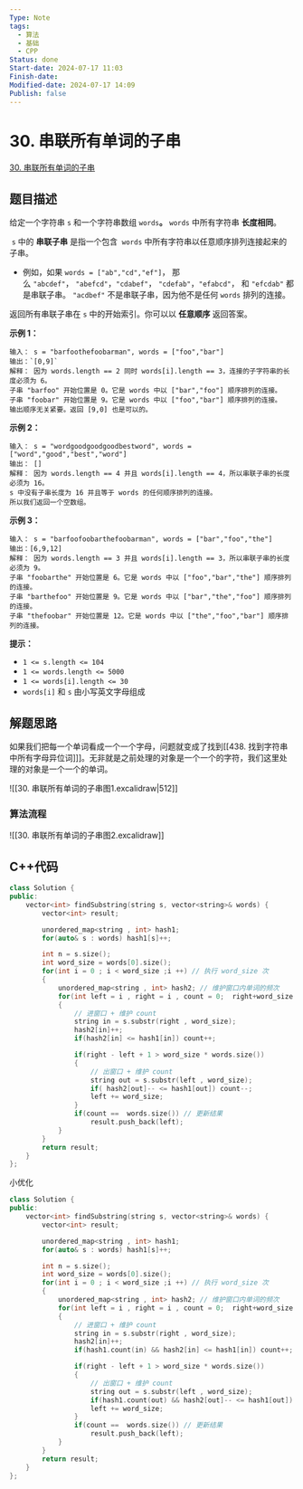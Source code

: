 ```yaml
---
Type: Note
tags:
  - 算法
  - 基础
  - CPP
Status: done
Start-date: 2024-07-17 11:03
Finish-date: 
Modified-date: 2024-07-17 14:09
Publish: false
---
```


# 30. 串联所有单词的子串
[30. 串联所有单词的子串](https://leetcode.cn/problems/substring-with-concatenation-of-all-words/)

## 题目描述
给定一个字符串 `s` 和一个字符串数组 `words`**。** `words` 中所有字符串 **长度相同**。

 `s` 中的 **串联子串** 是指一个包含  `words` 中所有字符串以任意顺序排列连接起来的子串。

- 例如，如果 `words = ["ab","cd","ef"]`， 那么 `"abcdef"`， `"abefcd"`，`"cdabef"`， `"cdefab"`，`"efabcd"`， 和 `"efcdab"` 都是串联子串。 `"acdbef"` 不是串联子串，因为他不是任何 `words` 排列的连接。

返回所有串联子串在 `s` 中的开始索引。你可以以 **任意顺序** 返回答案。

**示例 1：**
```
输入： s = "barfoothefoobarman", words = ["foo","bar"]
输出：`[0,9]`
解释： 因为 words.length == 2 同时 words[i].length == 3，连接的子字符串的长度必须为 6。
子串 "barfoo" 开始位置是 0。它是 words 中以 ["bar","foo"] 顺序排列的连接。
子串 "foobar" 开始位置是 9。它是 words 中以 ["foo","bar"] 顺序排列的连接。
输出顺序无关紧要。返回 [9,0] 也是可以的。
```

**示例 2：**
```
输入： s = "wordgoodgoodgoodbestword", words = ["word","good","best","word"]
输出： []
解释： 因为 words.length == 4 并且 words[i].length == 4，所以串联子串的长度必须为 16。
s 中没有子串长度为 16 并且等于 words 的任何顺序排列的连接。
所以我们返回一个空数组。
```

**示例 3：**
```
输入： s = "barfoofoobarthefoobarman", words = ["bar","foo","the"]
输出：[6,9,12]
解释： 因为 words.length == 3 并且 words[i].length == 3，所以串联子串的长度必须为 9。
子串 "foobarthe" 开始位置是 6。它是 words 中以 ["foo","bar","the"] 顺序排列的连接。
子串 "barthefoo" 开始位置是 9。它是 words 中以 ["bar","the","foo"] 顺序排列的连接。
子串 "thefoobar" 开始位置是 12。它是 words 中以 ["the","foo","bar"] 顺序排列的连接。
```

**提示：**
- `1 <= s.length <= 104`
- `1 <= words.length <= 5000`
- `1 <= words[i].length <= 30`
- `words[i]` 和 `s` 由小写英文字母组成

## 解题思路
如果我们把每一个单词看成一个一个字母，问题就变成了找到[[438. 找到字符串中所有字母异位词]]]。无非就是之前处理的对象是一个一个的字符，我们这里处理的对象是一个一个的单词。

![[30. 串联所有单词的子串图1.excalidraw|512]]



### 算法流程
![[30. 串联所有单词的子串图2.excalidraw]]

## C++代码
```cpp
class Solution {
public:
    vector<int> findSubstring(string s, vector<string>& words) {
        vector<int> result;

        unordered_map<string , int> hash1;
        for(auto& s : words) hash1[s]++;

        int n = s.size();
        int word_size = words[0].size();
        for(int i = 0 ; i < word_size ;i ++) // 执行 word_size 次
        {
            unordered_map<string , int> hash2; // 维护窗口内单词的频次
            for(int left = i , right = i , count = 0;  right+word_size <= n ; right += word_size)
            {
	            // 进窗口 + 维护 count
                string in = s.substr(right , word_size);
                hash2[in]++;
                if(hash2[in] <= hash1[in]) count++;

                if(right - left + 1 > word_size * words.size())
                {
	                // 出窗口 + 维护 count
                    string out = s.substr(left , word_size);
                    if( hash2[out]-- <= hash1[out]) count--;
                    left += word_size;
                }
                if(count ==  words.size()) // 更新结果
                    result.push_back(left);
            }
        }
        return result;
    }
};
```

小优化
```cpp modify:19,25
class Solution {
public:
    vector<int> findSubstring(string s, vector<string>& words) {
        vector<int> result;

        unordered_map<string , int> hash1;
        for(auto& s : words) hash1[s]++;

        int n = s.size();
        int word_size = words[0].size();
        for(int i = 0 ; i < word_size ;i ++) // 执行 word_size 次
        {
            unordered_map<string , int> hash2; // 维护窗口内单词的频次
            for(int left = i , right = i , count = 0;  right+word_size <= n ; right += word_size)
            {
	            // 进窗口 + 维护 count
                string in = s.substr(right , word_size);
                hash2[in]++;
                if(hash1.count(in) && hash2[in] <= hash1[in]) count++;

                if(right - left + 1 > word_size * words.size())
                {
	                // 出窗口 + 维护 count
                    string out = s.substr(left , word_size);
                    if(hash1.count(out) && hash2[out]-- <= hash1[out]) count--;
                    left += word_size;
                }
                if(count ==  words.size()) // 更新结果
                    result.push_back(left);
            }
        }
        return result;
    }
};
```